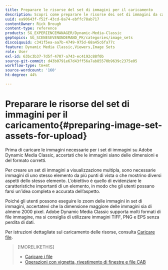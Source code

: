 ```yaml
---
title: Preparare le risorse del set di immagini per il caricamento
description: Scopri come preparare le risorse dei set di immagini da caricare in Adobe Dynamic Media Classic.
uuid: ea90643f-f52f-43cd-8a74-ebffc78ab717
contentOwner: Rick Brough
content-type: reference
products: SG_EXPERIENCEMANAGER/Dynamic-Media-Classic
geptopics: SG_SCENESEVENONDEMAND_PK/categories/image_sets
discoiquuid: c341f5ea-aa7b-4749-975d-68a45c6fa77c
feature: Dynamic Media Classic,Viewers,Image Sets
role: User
exl-id: 63bc3b37-7d5f-4707-a743-ec4192c88f0b
source-git-commit: d43b0791e67d43ff56a7ab85570b9639c2375e05
workflow-type: tm+mt
source-wordcount: '160'
ht-degree: 44%

---
```


# Preparare le risorse del set di immagini per il caricamento{#preparing-image-set-assets-for-upload}

Prima di caricare le immagini necessarie per i set di immagini su Adobe Dynamic Media Classic, accertati che le immagini siano delle dimensioni e del formato corretti.

Per creare un set di immagini a visualizzazione multipla, sono necessarie immagini di uno stesso elemento da più punti di vista o che mostrino diversi aspetti dello stesso elemento. L’obiettivo è quello di evidenziare le caratteristiche importanti di un elemento, in modo che gli utenti possano farsi un’idea completa e accurata dell’aspetto.

Poiché gli utenti possono eseguire lo zoom delle immagini in set di immagini, accertatevi che la dimensione maggiore delle immagini sia di almeno 2000 pixel. Adobe Dynamic Media Classic supporta molti formati di file immagine, ma si consiglia di utilizzare immagini TIFF, PNG e EPS senza perdita di dati.

Per istruzioni dettagliate sul caricamento delle risorse, consulta [Caricare file](uploading-files.md#uploading_files).

>[!MORELIKETHIS]
>
>* [Caricare i file](uploading-files.md#uploading_your_files)
>* [Operazioni con vignetta, rivestimento di finestre e file CAB](vignette-window-covering-cabinet-files.md#working_with_vignette_window_covering_and_cabinet_files)

